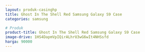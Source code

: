 ```yaml
---
layout: produk-casinghp
title: Ghost In The Shell Red Samsung Galaxy S9 Case
categories: samsung

# Produk
product-title: Ghost In The Shell Red Samsung Galaxy S9 Case
image-drive: 1HS4DapmVpIQirALhrU3wG6wIt4NHSsfd
harga: 90000
---
```

